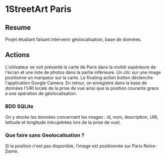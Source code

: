 # 1StreetArt Paris

## Resume
Projet étudiant faisant intervenir géolocalisation, base de données.
## Actions
L'utilisateur se voit présenté la carte de Paris dans la moitié supérieure de l'écran et une liste de photos dans la partie inférieure.
Un clic sur une image positionne un marqueur sur la carte.
Le floating action button déclenche l'application Google Camera. En retour, on enregistre dans la base de données l'URI locale de la prise de vue ainsi que la position courante grace a une opération de géolocalisation. 


### BDD SQLite
On y stocke les données concernant les images :
id, nom, description, URI, latitude et longitude (récupérées lors de la prise de vue).

### Que faire sans Geolocalisation ?
Si la position n'est pas disponible, l'image est positionnée sur Paris Notre-Dame.

